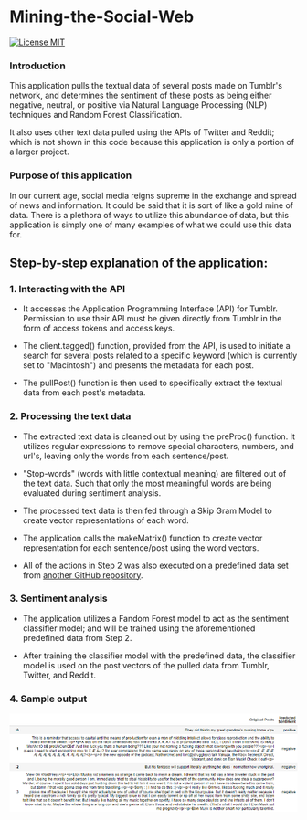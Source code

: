 # Mining-the-Social-Web

[![License MIT](https://img.shields.io/badge/license-MIT-blue.svg)](LICENSE)

### Introduction
This application pulls the textual data of several posts made on Tumblr's network, and determines the sentiment of these posts as being either negative, neutral, or positive via Natural Language Processing (NLP) techniques and Random Forest Classification.

It also uses other text data pulled using the APIs of Twitter and Reddit; which is not shown in this code because this application is only a portion of a larger project.


### Purpose of this application
In our current age, social media reigns supreme in the exchange and spread of news and information. It could be said that it is sort of like a gold mine of data. There is a plethora of ways to utilize this abundance of data, but this application is simply one of many examples of what we could use this data for.


## Step-by-step explanation of the application:
### 1. Interacting with the API
- It accesses the Application Programming Interface (API) for Tumblr.
Permission to use their API must be given directly from Tumblr in the form of access tokens and access keys.

- The client.tagged() function, provided from the API, is used to initiate a search for several posts related to a specific keyword (which is currently set to "Macintosh") and presents the metadata for each post.

- The pullPost() function is then used to specifically extract the textual data from each post's metadata.

### 2. Processing the text data
- The extracted text data is cleaned out by using the preProc() function. It utilizes regular expressions to remove special characters, numbers, and url's, leaving only the words from each sentence/post.

-  "Stop-words" (words with little contextual meaning) are filtered out of the text data. Such that only the most meaningful words are being evaluated during sentiment analysis.

- The processed text data is then fed through a Skip Gram Model to create vector representations of each word.

- The application calls the makeMatrix() function to create vector representation for each sentence/post using the word vectors.

- All of the actions in Step 2 was also executed on a predefined data set from [another GitHub repository](https://github.com/kolaveridi/kaggle-Twitter-US-Airline-Sentiment-).

### 3. Sentiment analysis
- The application utilizes a Fandom Forest model to act as the sentiment classifier model; and will be trained using the aforementioned predefined data from Step 2.

- After training the classifier model with the predefined data, the classifier model is used on the post vectors of the pulled data from Tumblr, Twitter, and Reddit.

### 4. Sample output

![Predicted-Sentiments](https://github.com/Dennis-Kgxay/Mining-the-Social-Web/blob/master/images/Ouput.png)
